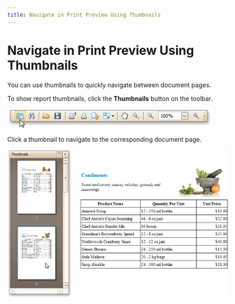 ```yaml
---
title: Navigate in Print Preview Using Thumbnails
---
```

# Navigate in Print Preview Using Thumbnails
You can use thumbnails to quickly navigate between document pages.
 

To show report thumbnails, click the **Thumbnails** button on the toolbar.

![document-viewer-show-thumbnails](../../../../images/Img118994.png)

Click a thumbnail to navigate to the corresponding document page.

![document-viewer-thumbnails-pane](../../../../images/Img118995.png)